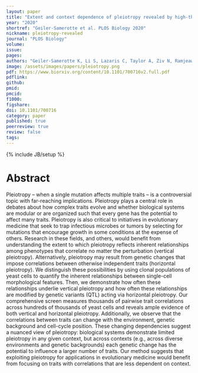 ```yaml
---
layout: paper
title: "Extent and context dependence of pleiotropy revealed by high-throughput single-cell phenotyping"
year: "2020"
shortref: "Geiler-Samerotte et al. PLOS Biology 2020"
nickname: pleiotropy-revealed
journal: "PLOS Biology"
volume: 
issue: 
pages: 
authors: "Geiler-Samerotte K, Li S, Lazaris C, Taylor A, Ziv N, Ramjeawan C, Paaby A, Siegal ML"
image: /assets/images/papers/pleiotropy.png
pdf: https://www.biorxiv.org/content/10.1101/700716v2.full.pdf
pdflink: 
github: 
pmid: 
pmcid: 
f1000: 
figshare: 
doi: 10.1101/700716
category: paper
published: true
peerreview: true
review: false
tags: 
---
```

{% include JB/setup %}

# Abstract 

Pleiotropy – when a single mutation affects multiple traits – is a controversial topic with far-reaching implications. Pleiotropy plays a central role in debates about how complex traits evolve and whether biological systems are modular or are organized such that every gene has the potential to affect many traits. Pleiotropy is also critical to initiatives in evolutionary medicine that seek to trap infectious microbes or tumors by selecting for mutations that encourage growth in some conditions at the expense of others. Research in these fields, and others, would benefit from understanding the extent to which pleiotropy reflects inherent relationships among phenotypes that correlate no matter the perturbation (vertical pleiotropy). Alternatively, pleiotropy may result from genetic changes that impose correlations between otherwise independent traits (horizontal pleiotropy). We distinguish these possibilities by using clonal populations of yeast cells to quantify the inherent relationships between single-cell morphological features. Then, we demonstrate how often these relationships underlie vertical pleiotropy and how often these relationships are modified by genetic variants (QTL) acting via horizontal pleiotropy. Our comprehensive screen measures thousands of pairwise trait correlations across hundreds of thousands of yeast cells and reveals ample evidence of both vertical and horizontal pleiotropy. Additionally, we observe that the correlations between traits can change with the environment, genetic background and cell-cycle position. These changing dependencies suggest a nuanced view of pleiotropy: biological systems demonstrate limited pleiotropy in any given context, but across contexts (e.g., across diverse environments and genetic backgrounds) each genetic change has the potential to influence a larger number of traits. Our method suggests that exploiting pleiotropy for applications in evolutionary medicine would benefit from focusing on traits with correlations that are less dependent on context.